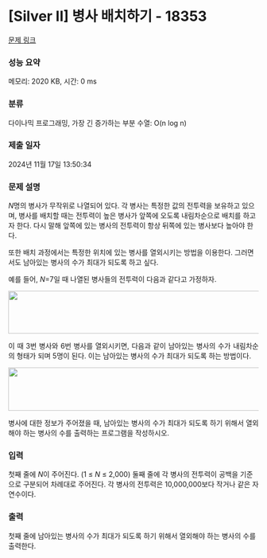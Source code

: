 # [Silver II] 병사 배치하기 - 18353 

[문제 링크](https://www.acmicpc.net/problem/18353) 

### 성능 요약

메모리: 2020 KB, 시간: 0 ms

### 분류

다이나믹 프로그래밍, 가장 긴 증가하는 부분 수열: O(n log n)

### 제출 일자

2024년 11월 17일 13:50:34

### 문제 설명

<p><em>N</em>명의 병사가 무작위로 나열되어 있다. 각 병사는 특정한 값의 전투력을 보유하고 있으며, 병사를 배치할 때는 전투력이 높은 병사가 앞쪽에 오도록 내림차순으로 배치를 하고자 한다. 다시 말해 앞쪽에 있는 병사의 전투력이 항상 뒤쪽에 있는 병사보다 높아야 한다.</p>

<p>또한 배치 과정에서는 특정한 위치에 있는 병사를 열외시키는 방법을 이용한다. 그러면서도 남아있는 병사의 수가 최대가 되도록 하고 싶다.</p>

<p>예를 들어, <em>N</em>=7일 때 나열된 병사들의 전투력이 다음과 같다고 가정하자.</p>

<p style="text-align: center;"><img alt="" src="https://upload.acmicpc.net/d8a7b6e4-7524-42b0-841b-419dc0386ba4/-/preview/" style="width: 730px; height: 86px;"></p>

<p style="text-align: justify;">이 때 3번 병사와 6번 병사를 열외시키면, 다음과 같이 남아있는 병사의 수가 내림차순의 형태가 되며 5명이 된다. 이는 남아있는 병사의 수가 최대가 되도록 하는 방법이다.</p>

<p style="text-align: center;"><img alt="" src="https://upload.acmicpc.net/675a238f-f754-458f-92a6-c98c2d801d1a/-/preview/" style="height: 87px; width: 560px;"></p>

<p style="text-align: justify;">병사에 대한 정보가 주어졌을 때, 남아있는 병사의 수가 최대가 되도록 하기 위해서 열외해야 하는 병사의 수를 출력하는 프로그램을 작성하시오.</p>

### 입력 

 <p>첫째 줄에 <em>N</em>이 주어진다. (1 ≤ <em>N </em>≤ 2,000) 둘째 줄에 각 병사의 전투력이 공백을 기준으로 구분되어 차례대로 주어진다. 각 병사의 전투력은 10,000,000보다 작거나 같은 자연수이다.</p>

### 출력 

 <p>첫째 줄에 남아있는 병사의 수가 최대가 되도록 하기 위해서 열외해야 하는 병사의 수를 출력한다.</p>

